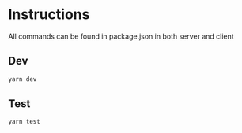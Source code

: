 Instructions
============

All commands can be found in package.json in both server and client

Dev
---

```sh
yarn dev
```

Test
----

```sh
yarn test
```
